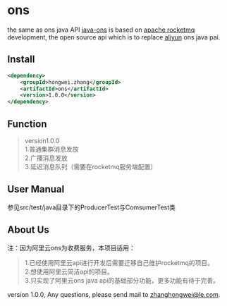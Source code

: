 # ons

the same as ons java API
[java-ons](https://github.com/710270532/ons) is based on [apache rocketmq](https://github.com/apache/incubator-rocketmq) development, the open source api which is to replace [aliyun](https://www.aliyun.com) ons java pai.

##	Install

```xml
<dependency>
    <groupId>hongwei.zhang</groupId>
    <artifactId>ons</artifactId>
    <version>1.0.0</version>
</dependency>
```


##	Function
> version1.0.0  
> 1.普通集群消息发放  
> 2.广播消息发放  
> 3.延迟消息队列（需要在rocketmq服务端配置）  


##	User Manual
参见src/test/java目录下的ProducerTest与ComsumerTest类


##	About Us
注：因为阿里云ons为收费服务，本项目适用：  
> 1.已经使用阿里云api进行开发后需要迁移自己维护rocketmq的项目。  
> 2.想使用阿里云简洁api的项目。  
> 3.只实现了阿里云ons java api的基础部分功能，更多功能有待于完善。  

version 1.0.0, Any questions, please send mail to <zhanghongwei@le.com>.
